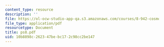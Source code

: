 ```yaml
---
content_type: resource
description: ''
file: https://ol-ocw-studio-app-qa.s3.amazonaws.com/courses/8-942-cosmology-fall-2001/10b8898c262347bebc172c98cc2be147_ps8.pdf
file_type: application/pdf
resourcetype: Document
title: ps8.pdf
uid: 10b8898c-2623-47be-bc17-2c98cc2be147
---
```

